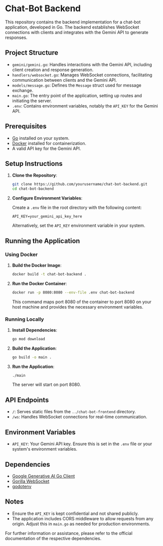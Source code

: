 # Chat-Bot Backend

This repository contains the backend implementation for a chat-bot application, developed in Go. 
The backend establishes WebSocket connections with clients and integrates with the Gemini API to generate responses.

## Project Structure

- `gemini/gemini.go`: Handles interactions with the Gemini API, including client creation and response generation.
- `handlers/websocket.go`: Manages WebSocket connections, facilitating communication between clients and the Gemini API.
- `models/message.go`: Defines the `Message` struct used for message exchange.
- `main.go`: The entry point of the application, setting up routes and initiating the server.
- `.env`: Contains environment variables, notably the `API_KEY` for the Gemini API.

## Prerequisites

- [Go](https://golang.org/dl/) installed on your system.
- [Docker](https://www.docker.com/get-started) installed for containerization.
- A valid API key for the Gemini API.

## Setup Instructions

1. **Clone the Repository**:

   ```bash
   git clone https://github.com/yourusername/chat-bot-backend.git
   cd chat-bot-backend
   ```

2. **Configure Environment Variables**:

   Create a `.env` file in the root directory with the following content:

   ```
   API_KEY=your_gemini_api_key_here
   ```

   Alternatively, set the `API_KEY` environment variable in your system.

## Running the Application

### Using Docker

1. **Build the Docker Image**:

   ```bash
   docker build -t chat-bot-backend .
   ```

2. **Run the Docker Container**:

   ```bash
   docker run -p 8080:8080 --env-file .env chat-bot-backend
   ```

   This command maps port 8080 of the container to port 8080 on your host machine and provides the necessary environment variables.

### Running Locally

1. **Install Dependencies**:

   ```bash
   go mod download
   ```

2. **Build the Application**:

   ```bash
   go build -o main .
   ```

3. **Run the Application**:

   ```bash
   ./main
   ```

   The server will start on port 8080.

## API Endpoints

- `/`: Serves static files from the `../chat-bot-frontend` directory.
- `/ws`: Handles WebSocket connections for real-time communication.

## Environment Variables

- `API_KEY`: Your Gemini API key. Ensure this is set in the `.env` file or your system's environment variables.

## Dependencies

- [Google Generative AI Go Client](https://pkg.go.dev/github.com/google/generative-ai-go/genai)
- [Gorilla WebSocket](https://pkg.go.dev/github.com/gorilla/websocket)
- [godotenv](https://pkg.go.dev/github.com/joho/godotenv)

## Notes

- Ensure the `API_KEY` is kept confidential and not shared publicly.
- The application includes CORS middleware to allow requests from any origin. Adjust this in `main.go` as needed for production environments.

For further information or assistance, please refer to the official documentation of the respective dependencies.
